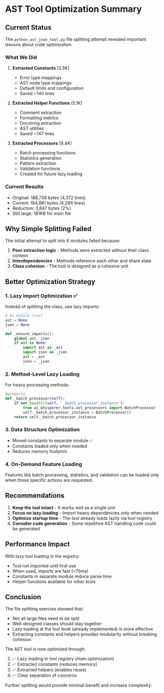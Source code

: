 # AST Tool Optimization Summary

## Current Status

The `python_ast_json_tool.py` file splitting attempt revealed important lessons about code optimization.

### What We Did

1. **Extracted Constants** (3.5K)
   - Error type mappings
   - AST node type mappings  
   - Default limits and configuration
   - Saved ~140 lines

2. **Extracted Helper Functions** (5.1K)
   - Comment extraction
   - Formatting metrics
   - Docstring extraction
   - AST utilities
   - Saved ~147 lines

3. **Extracted Processors** (9.4K)
   - Batch processing functions
   - Statistics generation
   - Pattern extraction
   - Validation functions
   - Created for future lazy loading

### Current Results

- Original: 188,738 bytes (4,372 lines)
- Current: 184,881 bytes (4,266 lines)
- Reduction: 3,847 bytes (2%)
- Still large: 181KB for main file

## Why Simple Splitting Failed

The initial attempt to split into 6 modules failed because:

1. **Poor extraction logic** - Methods were extracted without their class context
2. **Interdependencies** - Methods reference each other and share state
3. **Class cohesion** - The tool is designed as a cohesive unit

## Better Optimization Strategy

### 1. Lazy Import Optimization ✅
Instead of splitting the class, use lazy imports:
```python
# At module level
ast = None
json = None

def _ensure_imports():
    global ast, json
    if ast is None:
        import ast as _ast
        import json as _json
        ast = _ast
        json = _json
```

### 2. Method-Level Lazy Loading
For heavy processing methods:
```python
@property
def _batch_processor(self):
    if not hasattr(self, '_batch_processor_instance'):
        from ai_whisperer.tools.ast_processors import BatchProcessor
        self._batch_processor_instance = BatchProcessor()
    return self._batch_processor_instance
```

### 3. Data Structure Optimization
- Moved constants to separate module ✅
- Constants loaded only when needed
- Reduces memory footprint

### 4. On-Demand Feature Loading
Features like batch processing, statistics, and validation can be loaded only when those specific actions are requested.

## Recommendations

1. **Keep the tool intact** - It works well as a single unit
2. **Focus on lazy loading** - Import heavy dependencies only when needed
3. **Optimize startup time** - The tool already loads lazily via tool registry
4. **Consider code generation** - Some repetitive AST handling code could be generated

## Performance Impact

With lazy tool loading in the registry:
- Tool not imported until first use
- When used, imports are fast (~75ms)
- Constants in separate module reduce parse time
- Helper functions available for other tools

## Conclusion

The file splitting exercise showed that:
- Not all large files need to be split
- Well-designed classes should stay together
- Lazy loading at the tool level (already implemented) is more effective
- Extracting constants and helpers provides modularity without breaking cohesion

The AST tool is now optimized through:
1. ✅ Lazy loading in tool registry (main optimization)
2. ✅ Extracted constants (reduces memory)
3. ✅ Extracted helpers (enables reuse)
4. ✅ Clear separation of concerns

Further splitting would provide minimal benefit and increase complexity.